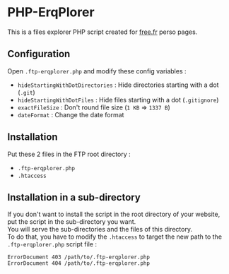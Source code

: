 # PHP-ErqPlorer

This is a files explorer PHP script created for [free.fr](https://www.free.fr) perso pages.

## Configuration

Open `.ftp-erqplorer.php` and modify these config variables :
- `hideStartingWithDotDirectories` : Hide directories starting with a dot (`.git`)
- `hideStartingWithDotFiles` : Hide files starting with a dot (`.gitignore`)
- `exactFileSize` : Don't round file size (`1 KB` => `1337 B`)
- `dateFormat` : Change the date format

## Installation

Put these 2 files in the FTP root directory :
- `.ftp-erqplorer.php`
- `.htaccess`

## Installation in a sub-directory

If you don't want to install the script in the root directory of your website, put the script in the sub-directory you want.  
You will serve the sub-directories and the files of this directory.  
To do that, you have to modify the `.htaccess` to target the new path to the `.ftp-erqplorer.php` script file :

    ErrorDocument 403 /path/to/.ftp-erqplorer.php
    ErrorDocument 404 /path/to/.ftp-erqplorer.php

